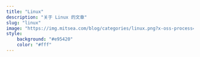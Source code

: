 ```yaml
---
title: "Linux"
description: "关于 Linux 的文章"
slug: "linux"
image: "https://img.mitsea.com/blog/categories/linux.png?x-oss-process=style/ImageCompress"
style:
    background: "#e95420"
    color: "#fff"
---
```

